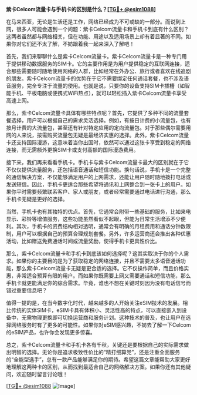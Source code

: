 **紫卡Celcom流量卡与手机卡的区别是什么？[[TG💪+ @esim1088](https://t.me/s/esim1088)]**

在马来西亚，无论是生活还是工作，网络已经成为不可或缺的一部分。而说到上网，很多人可能会遇到一个问题：紫卡Celcom流量卡和手机卡到底有什么区别？这两者虽然都与网络相关，但在功能、用途以及适用场景上却有着显著的不同。如果你对它们还不太了解，不妨跟着我一起来深入了解吧！

首先，我们来聊聊什么是紫卡Celcom流量卡。紫卡Celcom流量卡是一种专门用于提供移动数据服务的SIM卡。它的主要作用是为用户提供稳定的互联网连接，适合那些需要随时随地使用网络的人群，比如经常在外办公、旅行或者喜欢在线追剧的朋友。紫卡Celcom流量卡的优势在于它不需要绑定任何通话套餐，也不涉及语音服务，完全专注于流量的使用。也就是说，只要你的设备支持SIM卡插槽（如智能手机、平板电脑或便携式WiFi热点），就可以轻松插入紫卡Celcom流量卡享受高速上网。

那么，紫卡Celcom流量卡具体有哪些特点呢？首先，它提供了多种不同的流量套餐选择，用户可以根据自己的需求灵活选择。例如，有按日计费的小流量包，也有按月计费的大流量包，甚至还有针对特定应用的定向流量包。对于那些偶尔需要用网的人来说，按需购买流量包无疑是最经济实惠的选择。此外，紫卡Celcom流量卡还支持国际漫游，这意味着当你出国时，依然可以通过这张卡享受到稳定的网络连接，而无需额外更换SIM卡或支付高额的国际漫游费用。

接下来，我们再来看看手机卡。手机卡与紫卡Celcom流量卡最大的区别就在于它不仅仅提供流量服务，还包括语音通话和短信功能。换句话说，手机卡是一个完整的通信解决方案，不仅能够满足用户的上网需求，还能让用户随时随地拨打电话或发送短信。因此，手机卡更适合那些希望将通讯和上网整合到一张卡上的用户。如果你平时需要频繁联系客户、家人或朋友，或者经常需要通过电话进行沟通，那么手机卡无疑是更好的选择。

当然，手机卡也有其独特的优点。首先，它通常会附带一些基础的服务，比如来电显示、彩铃等增值服务，这些功能虽然看似不起眼，但能为日常生活增添不少便利。其次，手机卡的资费结构相对透明，通常会有明确的月租费用和通话分钟数限制，用户可以根据自己的预算合理规划套餐。另外，许多运营商还会推出各种优惠活动，比如赠送免费通话时间或流量奖励，使得手机卡更具性价比。

那么，紫卡Celcom流量卡和手机卡到底该如何选择呢？这其实取决于你的个人需求。如果你的主要目的是为了获取稳定的网络连接，并且不需要太多语音通话功能，那么紫卡Celcom流量卡无疑是更合适的选择。它不仅操作简单，而且价格实惠，非常适合预算有限的用户。而如果你既需要上网又需要通话和短信功能，那么手机卡就更能满足你的综合需求。毕竟，谁也不想在关键时刻因为没有电话信号而错过重要信息吧？

值得一提的是，在当今数字化时代，越来越多的人开始关注eSIM技术的发展。相比传统的实体SIM卡，eSIM卡具有体积小、灵活性高的特点，可以直接嵌入到设备中，无需物理更换即可切换运营商和服务计划。这种技术的普及，也让用户在选择网络服务时有了更多的可能性。如果你对eSIM感兴趣，不妨去了解一下Celcom的eSIM产品，也许你会发现更多惊喜。

总之，紫卡Celcom流量卡和手机卡各有千秋，关键还是要根据自己的实际需求做出明智的选择。无论你是追求极致性价比的“精打细算党”，还是注重全面服务的“全能型选手”，总有一款产品能够满足你的期待。希望这篇文章能帮助大家更好地理解这两种卡的区别，从而找到最适合自己的网络解决方案。如果你还有其他疑问，欢迎随时留言讨论哦！

[[TG💪+ @esim1088](https://t.me/s/esim1088) ![Image](https://i.postimg.cc/4NQfJmqS/Snipaste-2025-05-13-00-14-12.png)]